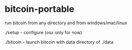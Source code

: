 # bitcoin-portable
run bitcoin from any directory and from windows/mac/linux

./setup - configure (osx only for now)

./bitcoin - launch bitcoin with data directory of ./data

